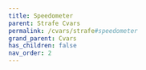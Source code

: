 ```yaml
---
title: Speedometer
parent: Strafe Cvars
permalink: /cvars/strafe#speedometer
grand_parent: Cvars
has_children: false
nav_order: 2
---
```

